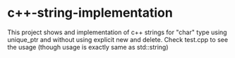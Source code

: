 # c++-string-implementation
This project shows and implementation of c++ strings for "char" type using unique_ptr and without using explicit new and delete.
Check test.cpp to see the usage (though usage is exactly same as std::string)

